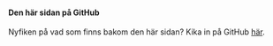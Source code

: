 #### Den här sidan på GitHub

Nyfiken på vad som finns bakom den här sidan? Kika in på GitHub [här](https://github.com/Lioo19/oophp).
